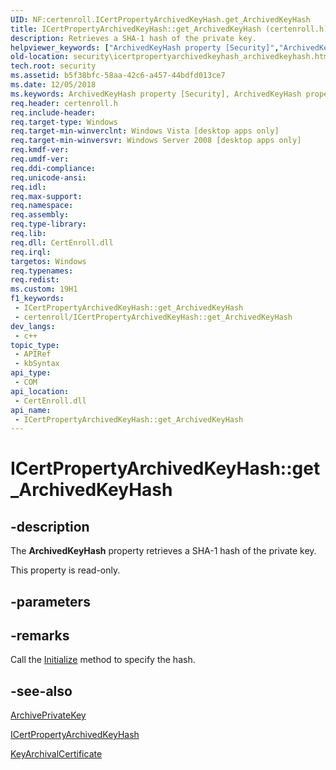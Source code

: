 ```yaml
---
UID: NF:certenroll.ICertPropertyArchivedKeyHash.get_ArchivedKeyHash
title: ICertPropertyArchivedKeyHash::get_ArchivedKeyHash (certenroll.h)
description: Retrieves a SHA-1 hash of the private key.
helpviewer_keywords: ["ArchivedKeyHash property [Security]","ArchivedKeyHash property [Security]","ICertPropertyArchivedKeyHash interface","ICertPropertyArchivedKeyHash interface [Security]","ArchivedKeyHash property","ICertPropertyArchivedKeyHash.ArchivedKeyHash","ICertPropertyArchivedKeyHash.get_ArchivedKeyHash","ICertPropertyArchivedKeyHash::ArchivedKeyHash","ICertPropertyArchivedKeyHash::get_ArchivedKeyHash","certenroll/ICertPropertyArchivedKeyHash::ArchivedKeyHash","certenroll/ICertPropertyArchivedKeyHash::get_ArchivedKeyHash","get_ArchivedKeyHash","security.icertpropertyarchivedkeyhash_archivedkeyhash"]
old-location: security\icertpropertyarchivedkeyhash_archivedkeyhash.htm
tech.root: security
ms.assetid: b5f38bfc-58aa-42c6-a457-44bdfd013ce7
ms.date: 12/05/2018
ms.keywords: ArchivedKeyHash property [Security], ArchivedKeyHash property [Security],ICertPropertyArchivedKeyHash interface, ICertPropertyArchivedKeyHash interface [Security],ArchivedKeyHash property, ICertPropertyArchivedKeyHash.ArchivedKeyHash, ICertPropertyArchivedKeyHash.get_ArchivedKeyHash, ICertPropertyArchivedKeyHash::ArchivedKeyHash, ICertPropertyArchivedKeyHash::get_ArchivedKeyHash, certenroll/ICertPropertyArchivedKeyHash::ArchivedKeyHash, certenroll/ICertPropertyArchivedKeyHash::get_ArchivedKeyHash, get_ArchivedKeyHash, security.icertpropertyarchivedkeyhash_archivedkeyhash
req.header: certenroll.h
req.include-header: 
req.target-type: Windows
req.target-min-winverclnt: Windows Vista [desktop apps only]
req.target-min-winversvr: Windows Server 2008 [desktop apps only]
req.kmdf-ver: 
req.umdf-ver: 
req.ddi-compliance: 
req.unicode-ansi: 
req.idl: 
req.max-support: 
req.namespace: 
req.assembly: 
req.type-library: 
req.lib: 
req.dll: CertEnroll.dll
req.irql: 
targetos: Windows
req.typenames: 
req.redist: 
ms.custom: 19H1
f1_keywords:
 - ICertPropertyArchivedKeyHash::get_ArchivedKeyHash
 - certenroll/ICertPropertyArchivedKeyHash::get_ArchivedKeyHash
dev_langs:
 - c++
topic_type:
 - APIRef
 - kbSyntax
api_type:
 - COM
api_location:
 - CertEnroll.dll
api_name:
 - ICertPropertyArchivedKeyHash::get_ArchivedKeyHash
---
```


# ICertPropertyArchivedKeyHash::get_ArchivedKeyHash


## -description

The <b>ArchivedKeyHash</b> property retrieves a SHA-1 hash of the private key.

This property is read-only.

## -parameters

## -remarks

Call the <a href="/windows/desktop/api/certenroll/nf-certenroll-icertpropertyarchivedkeyhash-initialize">Initialize</a> method to specify the hash.

## -see-also

<a href="/windows/desktop/api/certenroll/nf-certenroll-ix509certificaterequestcmc-get_archiveprivatekey">ArchivePrivateKey</a>



<a href="/windows/desktop/api/certenroll/nn-certenroll-icertpropertyarchivedkeyhash">ICertPropertyArchivedKeyHash</a>



<a href="/windows/desktop/api/certenroll/nf-certenroll-ix509certificaterequestcmc-get_keyarchivalcertificate">KeyArchivalCertificate</a>

